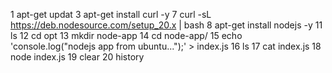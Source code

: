 1  apt-get updat
3  apt-get install curl -y
7  curl -sL https://deb.nodesource.com/setup_20.x | bash
8  apt-get install nodejs -y
11  ls
12  cd opt
13  mkdir node-app
14  cd node-app/
15  echo 'console.log("nodejs app from ubuntu...");' > index.js
16  ls
17  cat index.js
18  node index.js
19  clear
20  history